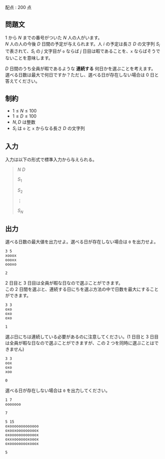 配点 : $200$ 点

## 問題文

$1$ から $N$ までの番号がついた $N$ 人の人がいます。<br>
$N$ 人の人の今後 $D$ 日間の予定が与えられます。人 $i$ の予定は長さ $D$ の文字列 $S_i$ で表されて、$S_i$ の $j$ 文字目が `o` ならば $j$ 日目は暇であることを、`x` ならばそうでないことを意味します。

$D$ 日間のうち全員が暇であるような **連続する** 何日かを選ぶことを考えます。<br>
選べる日数は最大で何日ですか？ただし、選べる日が存在しない場合は $0$ 日と答えてください。

## 制約

- $1 \leq N \leq 100$
- $1 \leq D \leq 100$
- $N, D$ は整数
- $S_i$ は `o` と `x` からなる長さ $D$ の文字列

## 入力

入力は以下の形式で標準入力から与えられる。

> $N$ $D$
> 
> $S_1$
> 
> $S_2$
> 
> $\vdots$
> 
> $S_N$

## 出力

選べる日数の最大値を出力せよ。選べる日が存在しない場合は `0` を出力せよ。

```input1
3 5
xooox
oooxx
oooxo
```

```output1
2
```

$2$ 日目と $3$ 日目は全員が暇な日なので選ぶことができます。<br>
この $2$ 日間を選ぶと、連続する日にちを選ぶ方法の中で日数を最大にすることができます。

```input2
3 3
oxo
oxo
oxo
```

```output2
1
```

選ぶ日にちは連続している必要があるのに注意してください。($1$ 日目と $3$ 日目は全員が暇な日なので選ぶことができますが、この $2$ つを同時に選ぶことはできません)

```input3
3 3
oox
oxo
xoo
```

```output3
0
```

選べる日が存在しない場合は `0` を出力してください。

```input4
1 7
ooooooo
```

```output4
7
```

```input5
5 15
oxooooooooooooo
oxooxooooooooox
oxoooooooooooox
oxxxooooooxooox
oxooooooooxooox
```

```output5
5
```
